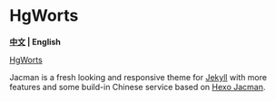 # HgWorts

**[中文](/README.md) | English**

[HgWorts](http://hgworts.tech)

Jacman is a fresh looking and responsive theme for [Jekyll](http://jekyllrb.com) with more features and some build-in Chinese service based on [Hexo Jacman](https://github.com/wuchong/jacman). 
